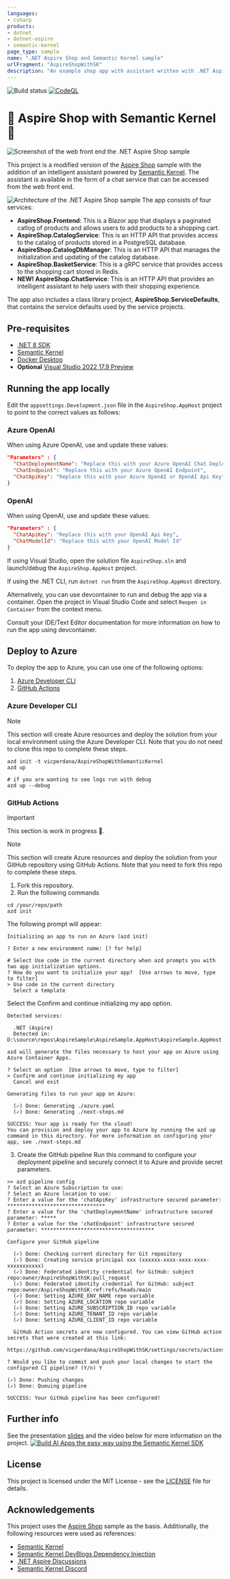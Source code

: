 ```yaml
---
languages:
- csharp
products:
- dotnet
- dotnet-aspire
- semantic-kernel
page_type: sample
name: ".NET Aspire Shop and Semantic Kernel sample"
urlFragment: "AspireShopWithSK"
description: "An example shop app with assistant written with .NET Aspire and Semantic Kernel"
---
```

![Build status](https://github.com/vicperdana/AspireShopWithSemanticKernel/actions/workflows/build.yaml/badge.svg?branch=main) [![CodeQL](https://github.com/vicperdana/AspireShopWithSemanticKernel/actions/workflows/codeql.yml/badge.svg?branch=main)](https://github.com/vicperdana/AspireShopWithSemanticKernel/actions/workflows/codeql.yml)
# 🤖 Aspire Shop with Semantic Kernel 🔋

![Screenshot of the web front end the .NET Aspire Shop sample](./images/aspireshop-frontend-complete.png)

This project is a modified version of the [Aspire Shop](https://github.com/dotnet/aspire) sample with the addition of an intelligent assistant powered by [Semantic Kernel](https://github.com/microsoft/semantic-kernel). The assistant is available in the form of a chat service that can be accessed from the web front end.

![Architecture of the .NET Aspire Shop sample](./images/architecture.gif)
The app consists of four services:

- **AspireShop.Frontend**: This is a Blazor app that displays a paginated catlog of products and allows users to add products to a shopping cart.
- **AspireShop.CatalogService**: This is an HTTP API that provides access to the catalog of products stored in a PostgreSQL database.
- **AspireShop.CatalogDbManager**: This is an HTTP API that manages the initialization and updating of the catalog database.
- **AspireShop.BasketService**: This is a gRPC service that provides access to the shopping cart stored in Redis.
- **NEW! AspireShop.ChatService**: This is an HTTP API that provides an intelligent assistant to help users with their shopping experience. 

The app also includes a class library project, **AspireShop.ServiceDefaults**, that contains the service defaults used by the service projects.

## Pre-requisites

- [.NET 8 SDK](https://dotnet.microsoft.com/download/dotnet/8.0)
- [Semantic Kernel](https://github.com/microsoft/semantic-kernel)
- [Docker Desktop](https://www.docker.com/products/docker-desktop/)
- **Optional** [Visual Studio 2022 17.9 Preview](https://visualstudio.microsoft.com/vs/preview/)

## Running the app locally

Edit the `appsettings.Development.json` file in the `AspireShop.AppHost` project to point to the correct values as follows:

### Azure OpenAI    
When using Azure OpenAI, use and update these values:
```json
"Parameters" : {
  "ChatDeploymentName": "Replace this with your Azure OpenAI Chat Deployment",
  "ChatEndpoint": "Replace this with your Azure OpenAI Endpoint",
  "ChatApiKey": "Replace this with your Azure OpenAI or OpenAI Api Key"
}
```

### OpenAI
When using OpenAI, use and update these values:
```json
"Parameters" : {
  "ChatApiKey": "Replace this with your OpenAI Api Key",
  "ChatModelId": "Replace this with your OpenAI Model Id"
}
```

If using Visual Studio, open the solution file `AspireShop.sln` and launch/debug the `AspireShop.AppHost` project.

If using the .NET CLI, run `dotnet run` from the `AspireShop.AppHost` directory.

Alternatively, you can use devcontainer to run and debug the app via a container. Open the project in Visual Studio Code and select `Reopen in Container` from the context menu.

Consult your IDE/Text Editor documentation for more information on how to run the app using devcontainer.

## Deploy to Azure

To deploy the app to Azure, you can use one of the following options:
1. [Azure Developer CLI](#azure-developer-cli)
2. [GitHub Actions](#github-actions)

### Azure Developer CLI
> [!NOTE]
> This section will create Azure resources and deploy the solution from your local environment using the Azure Developer CLI. Note that you do not need to clone this repo to complete these steps.

```pwsh
azd init -t vicperdana/AspireShopWithSemanticKernel
azd up

# if you are wanting to see logs run with debug
azd up --debug
```

### GitHub Actions

> [!IMPORTANT]
> This section is work in progress 🚧.


> [!NOTE]
> This section will create Azure resources and deploy the solution from your GitHub repository using GitHub Actions. Note that you need to fork this repo to complete these steps.

1. Fork this repository.
2. Run the following commands
```pwsh
cd /your/repo/path
azd init 
```
The following prompt will appear:
```pwsh
Initializing an app to run on Azure (azd init)

? Enter a new environment name: [? for help]

# Select Use code in the current directory when azd prompts you with two app initialization options.
? How do you want to initialize your app?  [Use arrows to move, type to filter]
> Use code in the current directory
  Select a template
```

Select the Confirm and continue initializing my app option.
```pwsh
Detected services:

  .NET (Aspire)
  Detected in: D:\source\repos\AspireSample\AspireSample.AppHost\AspireSample.AppHost.csproj

azd will generate the files necessary to host your app on Azure using Azure Container Apps.

? Select an option  [Use arrows to move, type to filter]
> Confirm and continue initializing my app
  Cancel and exit
  
Generating files to run your app on Azure:

  (✓) Done: Generating ./azure.yaml
  (✓) Done: Generating ./next-steps.md

SUCCESS: Your app is ready for the cloud!
You can provision and deploy your app to Azure by running the azd up command in this directory. For more information on configuring your app, see ./next-steps.md
```

3. Create the GitHub pipeline
Run this command to configure your deployment pipeline and securely connect it to Azure and provide secret parameters. 
```pwsh
>> azd pipeline config
? Select an Azure Subscription to use: 
? Select an Azure location to use:  
? Enter a value for the 'chatApiKey' infrastructure secured parameter: ********************************
? Enter a value for the 'chatDeploymentName' infrastructure secured parameter: *****
? Enter a value for the 'chatEndpoint' infrastructure secured parameter: *************************************

Configure your GitHub pipeline

  (✓) Done: Checking current directory for Git repository
  (✓) Done: Creating service principal xxx (xxxxxx-xxxx-xxxx-xxxx-xxxxxxxxxxx)
  (✓) Done: Federated identity credential for GitHub: subject repo:owner/AspireShopWithSK:pull_request
  (✓) Done: Federated identity credential for GitHub: subject repo:owner/AspireShopWithSK:ref:refs/heads/main
  (✓) Done: Setting AZURE_ENV_NAME repo variable
  (✓) Done: Setting AZURE_LOCATION repo variable
  (✓) Done: Setting AZURE_SUBSCRIPTION_ID repo variable
  (✓) Done: Setting AZURE_TENANT_ID repo variable
  (✓) Done: Setting AZURE_CLIENT_ID repo variable

  GitHub Action secrets are now configured. You can view GitHub action secrets that were created at this link:
  https://github.com/vicperdana/AspireShopWithSK/settings/secrets/actions

? Would you like to commit and push your local changes to start the configured CI pipeline? (Y/n) Y

(✓) Done: Pushing changes
(✓) Done: Queuing pipeline

SUCCESS: Your GitHub pipeline has been configured!
```


## Further info
See the presentation [slides](./assets/Reactor.pdf) and the video below for more information on the project.
[![Build AI Apps the easy way using the Semantic Kernel SDK](./images/reactortalk.png)](https://www.youtube.com/watch?v=7xOAc_twiAQ)

## License
This project is licensed under the MIT License - see the [LICENSE](LICENSE) file for details.

## Acknowledgements
This project uses the [Aspire Shop](https://github.com/dotnet/aspire-samples/tree/main/samples/AspireShop) sample as the basis. Additionally, the following resources were used as references:
- [Semantic Kernel](https://github.com/microsoft/semantic-kernel)
- [Semantic Kernel DevBlogs Dependency Injection](https://devblogs.microsoft.com/semantic-kernel/using-semantic-kernel-with-dependency-injection/)
- [.NET Aspire Discussions](https://github.com/dotnet/aspire/discussions)
- [Semantic Kernel Discord](https://aka.ms/SKDiscord)
